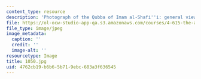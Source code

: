 ```yaml
---
content_type: resource
description: 'Photograph of the Qubba of Imam al-Shafi''i: general view.'
file: https://ol-ocw-studio-app-qa.s3.amazonaws.com/courses/4-615-the-architecture-of-cairo-spring-2002/4762cb19b6b65b719ebc683a3f636545_1050.jpg
file_type: image/jpeg
image_metadata:
  caption: ''
  credit: ''
  image-alt: ''
resourcetype: Image
title: 1050.jpg
uid: 4762cb19-b6b6-5b71-9ebc-683a3f636545
---
```

